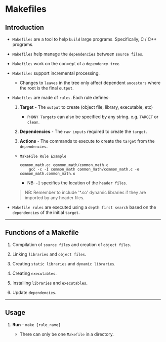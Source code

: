# Makefiles

## Introduction

* `Makefiles` are a tool to help `build` large programs. Specifically, C / C++ programs.

* `Makefiles` help manage the `dependencies` between `source files`.

* `Makefiles` work on the concept of a `dependency tree`.

* `Makefiles` support incremental processing.

    * Changes to `leaves` in the tree only affect dependent `ancestors` where the root is the final `output`.

* `Makefiles` are made of `rules`. Each rule defines:

    1. __Target__ - The `output` to create (object file, library, executable, etc)

        * `PHONY Targets` can also be specified by any string. e.g. `TARGET` or `clean`.

    2. __Dependencies__ - The `raw inputs` required to create the `target`.

    3. __Actions__ - The commands to execute to create the `target` from the `dependencies`.

    * `MakeFile Rule Example` 

        ```Make
        common_math.o: common_math/common_math.c
            gcc -c -I common_math common_math/common_math.c -o common_math.common_math.o
        ```

        * NB: `-I` <path> specifies the location of the `header files`.
    
    > NB: Remember to include '*.so' dynamic libraries if they are imported by any header files.

* `Makefile rules` are executed using a `depth first search` based on the `dependencies` of the initial `target`.

---

## Functions of a Makefile

1. Compilation of `source files` and creation of `object files`.

2. Linking `libraries` and `object files`.

3. Creating `static libraries` and `dynamic libraries`.

4. Creating `executables`.

5. Installing `libraries` and `executables`.

6. Update `dependencies`.

---

## Usage

1. __Run__ - `make [rule_name]`

    * There can only be one `Makefile` in a directory.

